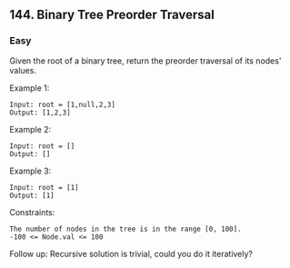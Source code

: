 ## 144. Binary Tree Preorder Traversal
### Easy

Given the root of a binary tree, return the preorder traversal of its nodes' values.

Example 1:
```
Input: root = [1,null,2,3]
Output: [1,2,3]
```
Example 2:
```
Input: root = []
Output: []
```
Example 3:
```
Input: root = [1]
Output: [1]
 ```

Constraints:
```
The number of nodes in the tree is in the range [0, 100].
-100 <= Node.val <= 100
 ```

Follow up: Recursive solution is trivial, could you do it iteratively?